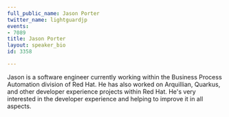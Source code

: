 ```yaml
---
full_public_name: Jason Porter
twitter_name: lightguardjp
events:
- 7089
title: Jason Porter
layout: speaker_bio
id: 3358

---
```

Jason is a software engineer currently working within the Business Process Automation division of Red Hat. He has also worked on Arquillian, Quarkus, and other developer experience projects within Red Hat. He's very interested in the developer experience and helping to improve it in all aspects.